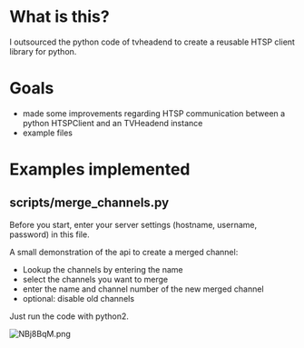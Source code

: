 # What is this? #

I outsourced the python code of tvheadend to create a reusable HTSP client library for python.

# Goals #

- made some improvements regarding HTSP communication between a python HTSPClient and an TVHeadend instance
- example files

# Examples implemented #

## scripts/merge_channels.py ##

Before you start, enter your server settings (hostname, username, password) in this file.

A small demonstration of the api to create a merged channel:

- Lookup the channels by entering the name
- select the channels you want to merge
- enter the name and channel number of the new merged channel
- optional: disable old channels

Just run the code with python2.

![NBj8BqM.png](https://bitbucket.org/repo/opqn7a/images/324472350-NBj8BqM.png)